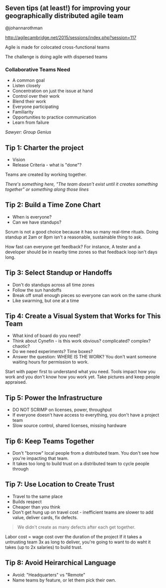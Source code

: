 Seven tips (at least!) for improving your geographically distributed agile team
---------------------------------------------------
@johannarothman

http://agilecambridge.net/2015/sessions/index.php?session=117

Agile is made for colocated cross-functional teams

The challenge is doing agile with dispersed teams

### Collaborative Teams Need
* A common goal
* Listen closely
* Concentration on just the issue at hand
* Control over their work
* Blend their work
* Everyone participating
* Familiarity
* Opportunities to practice communication
* Learn from failure


_Sawyer: Group Genius_

## Tip 1:  Charter the project
* Vision
* Release Criteria - what is "done"?

Teams are created by working together. 

_There's something here, "The team doesn't exist until it creates something together" or something along those lines_

## Tip 2:  Build a Time Zone Chart
* When is everyone?
* Can we have standups?

Scrum is not a good choice because it has so many real-time rituals.  Doing standup at 2am or 8pm isn't a reasonable, sustainable thing to ask.

How fast can everyone get feedback?  For instance, A tester and a developer should be in nearby time zones so that feedback loop isn't days long.

## Tip 3:  Select Standup or Handoffs
* Don't do standups across all time zones
* Follow the sun handoffs
* Break off small enough pieces so everyone can work on the same chunk
* Like swarming, but one at a time

## Tip 4: Create a Visual System that Works for This Team

* What kind of board do you need?
* Think about Cynefin - is this work obvious? complicated?  complex? chaotic?
* Do we need experiments? Time boxes?
* Answer the question:  WHERE IS THE WORK?  You don't want someone waiting hours for permission to work.

Start with paper first to understand what you need.  Tools impact how you work and you don't know how you work yet.  Take pictures and keep people appraised.

## Tip 5:  Power the Infrastructure

* DO NOT SCRIMP on licenses, power, throughput
* If everyone doesn't have access to everything, you don't have a project team
* Slow source control, shared licenses, missing hardware

## Tip 6: Keep Teams Together

* Don't "borrow" local people from a distributed team.  You don't see how you're impacting that team.
* It takes too long to build trust on a distributed team to cycle people through

## Tip 7: Use Location to Create Trust

* Travel to the same place
* Builds respect
* Cheaper than you think
* Don't get hung up on travel cost - inefficient teams are slower to add value, deliver cards, fix defects.

> We didn't create as many defects after each get together.

Labor cost = wage cost over the duration of the project
If it takes a untrusting team 3x as long to deliver, you're going to want to do waht it takes (up to 2x salaries) to build trust.


## Tip 8: Avoid Heirarchical Language
* Avoid: "Headquarters" vs "Remote"
* Name teams by feature, or let them pick their own.
